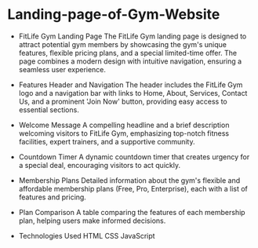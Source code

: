 # Landing-page-of-Gym-Website

* FitLife Gym Landing Page
The FitLife Gym landing page is designed to attract potential gym members by showcasing the gym's unique features, flexible pricing plans, and a special limited-time offer. The page combines a modern design with intuitive navigation, ensuring a seamless user experience.

* Features
Header and Navigation
The header includes the FitLife Gym logo and a navigation bar with links to Home, About, Services, Contact Us, and a prominent 'Join Now' button, providing easy access to essential sections.

* Welcome Message
A compelling headline and a brief description welcoming visitors to FitLife Gym, emphasizing top-notch fitness facilities, expert trainers, and a supportive community.

* Countdown Timer
A dynamic countdown timer that creates urgency for a special deal, encouraging visitors to act quickly.

* Membership Plans
Detailed information about the gym's flexible and affordable membership plans (Free, Pro, Enterprise), each with a list of features and pricing.

* Plan Comparison
A table comparing the features of each membership plan, helping users make informed decisions.

* Technologies Used
HTML
CSS
JavaScript

